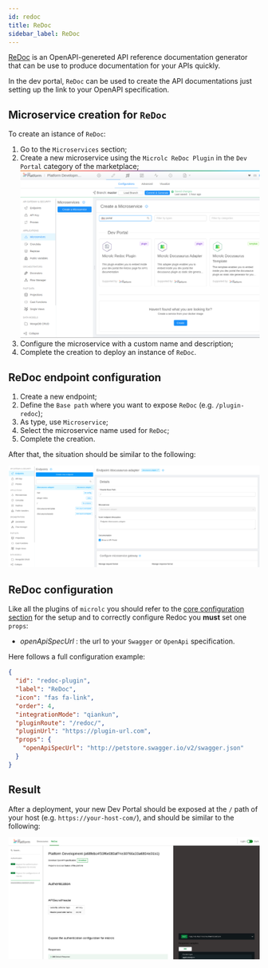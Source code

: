 ```yaml
---
id: redoc
title: ReDoc
sidebar_label: ReDoc
---
```


[ReDoc](https://redoc.ly/) is an OpenAPI-genereted API reference documentation generator that can be use to produce documentation for your APIs quickly.

In the dev portal, `ReDoc` can be used to create the API documentations just setting up the link to your OpenAPI specification.

## Microservice creation for `ReDoc`

To create an istance of `ReDoc`:

1. Go to the `Microservices` section;
2. Create a new microservice using the `Microlc ReDoc Plugin` in the `Dev Portal` category of the marketplace;
   ![Redoc Plugin](img/docusaurus_adapter_marketplace.png)
3. Configure the microservice with a custom name and description;
4. Complete the creation to deploy an instance of `ReDoc`.

## ReDoc endpoint configuration

1. Create a new endpoint;
2. Define the `Base path` where you want to expose `ReDoc` (e.g. `/plugin-redoc`);
3. As type, use `Microservice`;
4. Select the microservice name used for `ReDoc`;
5. Complete the creation.

After that, the situation should be similar to the following:

![Adapter configured](./img/docusaurus_redoc_final_config.png)

## ReDoc configuration

Like all the plugins of `microlc` you should refer to the [core configuration section](../business_suite/microlc/core_configuration.md#plugins)
for the setup and to correctly configure Redoc you **must** set one `props`:

- _openApiSpecUrl_ : the url to your `Swagger` or `OpenApi` specification.

Here follows a full configuration example:

```json {10}
{
  "id": "redoc-plugin",
  "label": "ReDoc",
  "icon": "fas fa-link",
  "order": 4,
  "integrationMode": "qiankun",
  "pluginRoute": "/redoc/",
  "pluginUrl": "https://plugin-url.com",
  "props": {
    "openApiSpecUrl": "http://petstore.swagger.io/v2/swagger.json"
  }
}
```

## Result

After a deployment, your new Dev Portal should be exposed at the `/` path of your host (e.g. `https://your-host-com/`),
and should be similar to the following:

![Redoc Example](./img/redoc_example.png)
